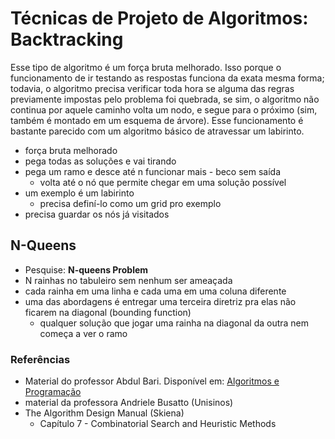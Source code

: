 # Técnicas de Projeto de Algoritmos: Backtracking
Esse tipo de algoritmo é um força bruta melhorado. Isso porque o funcionamento de ir testando as respostas funciona da exata mesma forma; todavia, o algoritmo precisa verificar toda hora se alguma das regras previamente impostas pelo problema foi quebrada, se sim, o algoritmo não continua por aquele caminho volta um nodo, e segue para o próximo (sim, também é montado em um esquema de árvore).
Esse funcionamento é bastante parecido com um algoritmo básico de atravessar um labirinto.

- força bruta melhorado
- pega todas as soluções e vai tirando
- pega um ramo e desce até n funcionar mais - beco sem saída
    - volta até o nó que permite chegar em uma solução possível
- um exemplo é um labirinto
    - precisa definí-lo como um grid pro exemplo
- precisa guardar os nós já visitados

## N-Queens
- Pesquise: **N-queens Problem**
- N rainhas no tabuleiro sem nenhum ser ameaçada
- cada rainha em uma linha e cada uma em uma coluna diferente
- uma das abordagens é entregar uma terceira diretriz pra elas não ficarem na diagonal (bounding function)
    - qualquer solução que jogar uma rainha na diagonal da outra nem começa a ver o ramo

### Referências
- Material do professor Abdul Bari. Disponível em:
    [Algoritmos e Programação](https://www.youtube.com/channel/UCZCFT11CWBi3MHNlGf019nw)
- material da professora Andriele Busatto (Unisinos)
- The Algorithm Design Manual (Skiena) 
    - Capítulo 7 - Combinatorial Search and Heuristic Methods